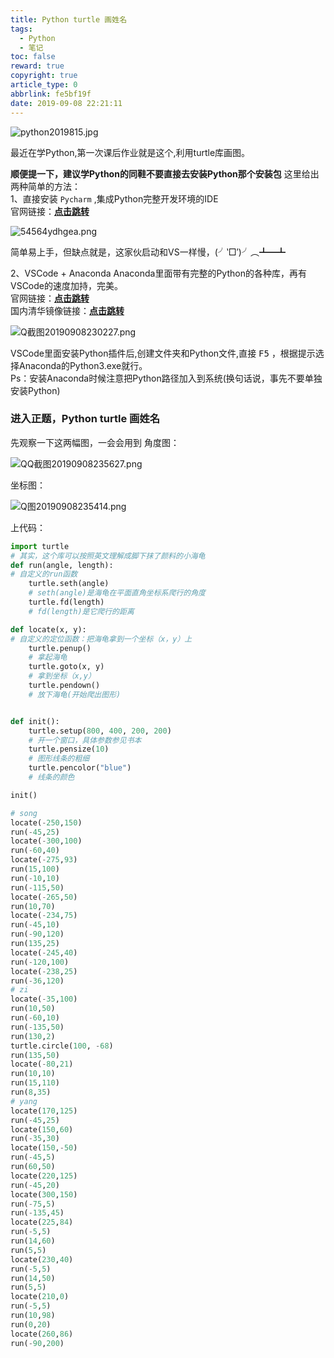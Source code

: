 ```yaml
---
title: Python turtle 画姓名
tags:
  - Python
  - 笔记
toc: false
reward: true
copyright: true
article_type: 0
abbrlink: fe5bf19f
date: 2019-09-08 22:21:11
---
```


![python2019815.jpg](https://cdn.jsdelivr.net/gh/Anyway521/blogpic@main/image/imagepython2019815.jpg)

最近在学Python,第一次课后作业就是这个,利用turtle库画图。

<!-- more -->

**顺便提一下，建议学Python的同鞋不要直接去安装Python那个安装包**
这里给出两种简单的方法：  
1、直接安装 `Pycharm` ,集成Python完整开发环境的IDE  
官网链接：[**点击跳转**](http://www.jetbrains.com/pycharm/)

![54564ydhgea.png](https://cdn.jsdelivr.net/gh/Anyway521/blogpic@main/image/image54564ydhgea.png)

简单易上手，但缺点就是，这家伙启动和VS一样慢，(╯‵□′)╯︵┻━┻

2、VSCode + Anaconda
Anaconda里面带有完整的Python的各种库，再有VSCode的速度加持，完美。   
官网链接：[**点击跳转**](https://www.anaconda.com/)  
国内清华镜像链接：[**点击跳转**](https://mirror.tuna.tsinghua.edu.cn/help/anaconda/)

![Q截图20190908230227.png](https://cdn.jsdelivr.net/gh/Anyway521/blogpic@main/image/imageQ截图20190908230227.png)

VSCode里面安装Python插件后,创建文件夹和Python文件,直接 <kbd>F5</kbd> ，根据提示选择Anaconda的Python3.exe就行。  
Ps：安装Anaconda时候注意把Python路径加入到系统(换句话说，事先不要单独安装Python)

### 进入正题，Python turtle 画姓名

先观察一下这两幅图，一会会用到
角度图：

![QQ截图20190908235627.png](https://cdn.jsdelivr.net/gh/Anyway521/blogpic@main/image/imageQQ截图20190908235627.png)

坐标图：

![Q图20190908235414.png](https://cdn.jsdelivr.net/gh/Anyway521/blogpic@main/image/imageQ图20190908235414.png)

上代码：

``` python
import turtle
# 其实，这个库可以按照英文理解成脚下抹了颜料的小海龟
def run(angle, length):
# 自定义的run函数
    turtle.seth(angle)
    # seth(angle)是海龟在平面直角坐标系爬行的角度
    turtle.fd(length)
    # fd(length)是它爬行的距离 

def locate(x, y):
# 自定义的定位函数：把海龟拿到一个坐标（x，y）上
    turtle.penup()
    # 拿起海龟
    turtle.goto(x, y)
    # 拿到坐标（x,y）
    turtle.pendown()
    # 放下海龟(开始爬出图形)


def init():
    turtle.setup(800, 400, 200, 200)
    # 开一个窗口，具体参数参见书本
    turtle.pensize(10)
    # 图形线条的粗细
    turtle.pencolor("blue")
    # 线条的颜色

init()

# song
locate(-250,150)
run(-45,25)
locate(-300,100)
run(-60,40)
locate(-275,93)
run(15,100)
run(-10,10)
run(-115,50)
locate(-265,50)
run(10,70)
locate(-234,75)
run(-45,10)
run(-90,120)
run(135,25)
locate(-245,40)
run(-120,100)
locate(-238,25)
run(-36,120)
# zi
locate(-35,100)
run(10,50)
run(-60,10)
run(-135,50)
run(130,2)
turtle.circle(100, -68)
run(135,50)
locate(-80,21)
run(10,10)
run(15,110)
run(8,35)
# yang
locate(170,125)
run(-45,25)
locate(150,60)
run(-35,30)
locate(150,-50)
run(-45,5)
run(60,50)
locate(220,125)
run(-45,20)
locate(300,150)
run(-75,5)
run(-135,45)
locate(225,84)
run(-5,5)
run(14,60)
run(5,5)
locate(230,40)
run(-5,5)
run(14,50)
run(5,5)
locate(210,0)
run(-5,5)
run(10,98)
run(0,20)
locate(260,86)
run(-90,200)
```
